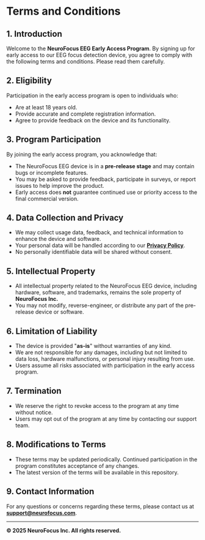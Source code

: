 # Terms and Conditions

## 1. Introduction
Welcome to the **NeuroFocus EEG Early Access Program**. By signing up for early access to our EEG focus detection device, you agree to comply with the following terms and conditions. Please read them carefully.

## 2. Eligibility
Participation in the early access program is open to individuals who:
- Are at least 18 years old.
- Provide accurate and complete registration information.
- Agree to provide feedback on the device and its functionality.

## 3. Program Participation
By joining the early access program, you acknowledge that:
- The NeuroFocus EEG device is in a **pre-release stage** and may contain bugs or incomplete features.
- You may be asked to provide feedback, participate in surveys, or report issues to help improve the product.
- Early access does **not** guarantee continued use or priority access to the final commercial version.

## 4. Data Collection and Privacy
- We may collect usage data, feedback, and technical information to enhance the device and software.
- Your personal data will be handled according to our **[Privacy Policy](./PRIVACY.md)**.
- No personally identifiable data will be shared without consent.

## 5. Intellectual Property
- All intellectual property related to the NeuroFocus EEG device, including hardware, software, and trademarks, remains the sole property of **NeuroFocus Inc.**
- You may not modify, reverse-engineer, or distribute any part of the pre-release device or software.

## 6. Limitation of Liability
- The device is provided "**as-is**" without warranties of any kind.
- We are not responsible for any damages, including but not limited to data loss, hardware malfunctions, or personal injury resulting from use.
- Users assume all risks associated with participation in the early access program.

## 7. Termination
- We reserve the right to revoke access to the program at any time without notice.
- Users may opt out of the program at any time by contacting our support team.

## 8. Modifications to Terms
- These terms may be updated periodically. Continued participation in the program constitutes acceptance of any changes.
- The latest version of the terms will be available in this repository.

## 9. Contact Information
For any questions or concerns regarding these terms, please contact us at **support@neurofocus.com**.

---
**© 2025 NeuroFocus Inc. All rights reserved.**

